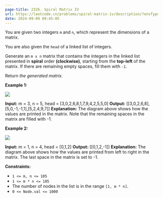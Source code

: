 ```yaml
---
page-title: 2326. Spiral Matrix IV
url: https://leetcode.cn/problems/spiral-matrix-iv/description/?envType=daily-question&envId=2024-09-09
date: 2024-09-09 09:45:05
---
```

You are given two integers `m` and `n`, which represent the dimensions of a matrix.

You are also given the `head` of a linked list of integers.

Generate an `m x n` matrix that contains the integers in the linked list presented in **spiral** order **(clockwise)**, starting from the **top-left** of the matrix. If there are remaining empty spaces, fill them with `-1`.

Return *the generated matrix*.

**Example 1:**

![](https://assets.leetcode.com/uploads/2022/05/09/ex1new.jpg)

**Input:** m = 3, n = 5, head = \[3,0,2,6,8,1,7,9,4,2,5,5,0\]
**Output:** \[\[3,0,2,6,8\],\[5,0,-1,-1,1\],\[5,2,4,9,7\]\]
**Explanation:** The diagram above shows how the values are printed in the matrix.
Note that the remaining spaces in the matrix are filled with -1.

**Example 2:**

![](https://assets.leetcode.com/uploads/2022/05/11/ex2.jpg)

**Input:** m = 1, n = 4, head = \[0,1,2\]
**Output:** \[\[0,1,2,-1\]\]
**Explanation:** The diagram above shows how the values are printed from left to right in the matrix.
The last space in the matrix is set to -1.

**Constraints:**

-   `1 <= m, n <= 105`
-   `1 <= m * n <= 105`
-   The number of nodes in the list is in the range `[1, m * n]`.
-   `0 <= Node.val <= 1000`